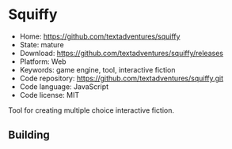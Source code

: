 # Squiffy

- Home: https://github.com/textadventures/squiffy
- State: mature
- Download: https://github.com/textadventures/squiffy/releases
- Platform: Web
- Keywords: game engine, tool, interactive fiction
- Code repository: https://github.com/textadventures/squiffy.git
- Code language: JavaScript
- Code license: MIT

Tool for creating multiple choice interactive fiction.

## Building
